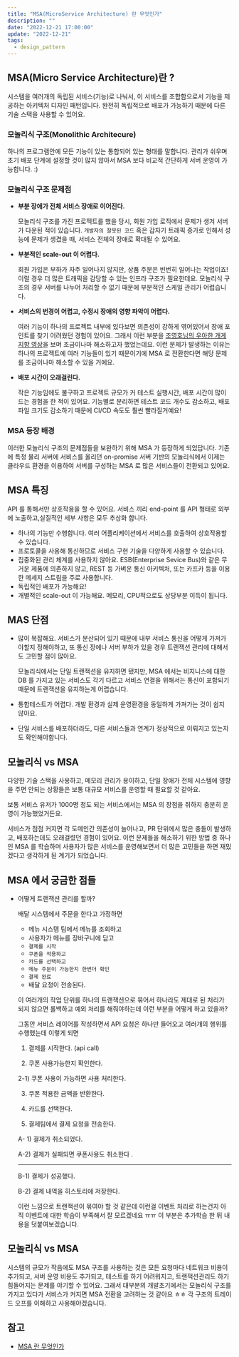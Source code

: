 ```yaml
---
title: "MSA(MicroService Architecture) 란 무엇인가"
description: ""
date: "2022-12-21 17:00:00"
update: "2022-12-21"
tags:
  - design_pattern 
---
```



## MSA(Micro Service Architecture)란 ?

시스템을 여러개의 독립된 서비스(기능)로 나눠서, 이 서비스를 조합함으로서 기능을 제공하는 아키텍처 디자인 패턴입니다. 완전히 독립적으로 배포가 가능하기 때문에 다른 기술 스택을 사용할 수 있어요.

### 모놀리식 구조(Monolithic Architecure)

하나의 프로그램안에 모든 기능이 있는 통합되어 있는 형태를 말합니다. 관리가 쉬우며 초기 배포 단계에 설정할 것이 많지 않아서 MSA 보다 비교적 간단하게 서버 운영이 가능합니다. :)

### 모놀리식 구조 문제점

- **부분 장애가 전체 서비스 장애로 이어진다.**
    
    모놀리식 구조를 가진 프로젝트를 했을 당시,  회원 가입 로직에서 문제가 생겨 서버가 다운된 적이 있습니다.  `개발자의 잘못된 코드` 혹은 갑자기 트래픽 증가로 인해서 성능에 문제가 생겼을 때, 서비스 전체의 장애로 확대될 수 있어요. 
    

- **부분적인 scale-out 이 어렵다.**
    
    회원 가입은 부하가 자주 일어나지 않지만, 상품 주문은 빈번히 일어나는 작업이죠! 이럴 경우 더 많은 트래픽을 감당할 수 있는 인프라 구조가 필요한데요. 모놀리식 구조의 경우 서버를 나누어 처리할 수 없기 때문에 부분적인 스케일 관리가 어렵습니다. 
    
- **서비스의 번경이 어렵고, 수정시 장애의 영향 파악이 어렵다.**
    
    여러 기능이 하나의 프로젝트 내부에 있다보면 의존성이 강하게 엮어있어서 장애 포인트를 찾기 어려웠던 경험이 있어요. 그래서 이런 부분을 [조영호님의 우아한 개게지향 영상](https://www.youtube.com/watch?v=dJ5C4qRqAgA&t=1617s)을 보며 조금이나마 해소하고자 했었는데요. 이런 문제가 발생하는 이유는 하나의 프로젝트에 여러 기능들이 있기 때문이기에 MSA 로 전환한다면 해당 문제를 조금이나마 해소할 수 있을 거에요.
    

- **배포 시간이 오래걸린다.**
    
    작은 기능임에도 불구하고 프로젝트 규모가 커 테스트 실행시간, 배포 시간이 많이 드는 경험을 한 적이 있어요. 기능별로 분리하면 테스트 코드 개수도 감소하고, 배포 파일 크기도 감소하기 때문에 CI/CD 속도도 훨씬 빨라질거예요!
    

### MSA 등장 배경

이러한 모놀리식 구조의 문제점들을 보완하기 위해 MSA 가 등장하게 되었답니다. 기존에 특정 물리 서버에 서비스를 올리던 on-promise 서버 기반의 모놀리식에서 이제는 클라우드 환경을 이용하여 서버를 구성하는 MSA 로 많은 서비스들이 전환되고 있어요.

## MSA 특징

API 를 통해서만 상호작용을 할 수 있어요.  서비스 끼리 end-point 를 API 형태로 외부에 노출하고,실질적인 세부 사항은 모두 추상화 합니다. 

- 하나의 기능만 수행합니다. 여러 어플리케이션에서 서비스를 호출하여 상호작용할 수 있습니다.
- 프로토콜을 사용해 통신하므로 서비스 구현 기술을 다양하게 사용할 수 있습니다.
- 집중화된 관리 체계를 사용하지 않아요. ESB(Enterprise Sevice Bus)와 같은 무거운 제품에 의존하지 않고, REST 등 가벼운 통신 아키텍처, 또는 카프카 등을 이용한 메세지 스트림을 주로 사용합니다.
- 독립적인 배포가 가능해요!
- 개별적인 scale-out 이 가능해요. 메모리, CPU적으로도 상당부분 이득이 됩니다.

## MAS 단점

- 많이 복잡해요. 서비스가 분산되어 있기 때문에 내부 서비스 통신을 어떻게 가져가야할지 정해야하고, 또 통신 장에나 서버 부하가 있을 경우 트랜잭션 관리에 대해서도 고민할 점이 많아요.
    
    모놀리식에서는 단일 트랜잭션을 유지하면 됐지만, MSA 에서는 비지니스에 대한 DB 를 가지고 있는 서비스도 각기 다르고 서비스 연결을 위해서는 통신이 포함되기 때문에 트랜잭션을 유지하는게 어렵습니다. 
    
- 통합테스트가 어렵다. 개발 환경과 실제 운영환경을 동일하게 가져가는 것이 쉽지 않아요.
- 단일 서비스를 배포하더라도, 다른 서비스들과 연계가 정상적으로 이뤄지고 있는지도 확인해야합니다.

## 모놀리식 vs MSA

다양한 기술 스택을 사용하고, 메모리 관리가 용이하고,  단일 장애가 전체 시스템에 영향을 주면 안되는 상황들은 보통 대규모 서비스를 운영할 때 필요할 것 같아요. 

보통 서비스 유저가 1000명 정도 되는 서비스에서는 MSA 의 장점을 취하지 충분히 운영이 가능했었거든요. 

서비스가 점점 커지면 각 도메인간 의존성이 늘어나고, PR 단위에서 많은 충돌이 발생하고, 배포하는데도 오래걸렸던 경험이 있어요. 이런 문제들을 해소하기 위한 방법 중 하나인 MSA 를 학습하며 사용자가 많은 서비스를 운영해보면서 더 많은 고민들을 하면 재밌겠다고 생각하게 된 계기가 되었습니다. 

## MSA 에서 궁금한 점들

- 어떻게 트랜잭션 관리를 할까?
    
    배달 시스템에서 주문을 한다고 가정하면 
    
    - 메뉴 시스템 팀에서 메뉴를 조회하고
    - 사용자가 메뉴를 장바구니에 담고
    - `결제를 시작`
    - `쿠폰을 적용하고`
    - `카드를 선택하고`
    - `메뉴 주문이 가능한지 한번더 확인`
    - `결제 완료`
    - 배달 요청이 전송된다.
    
    이 여러개의 작업 단위를 하나의 트랜잭션으로 묶어서 하나라도 제대로 된 처리가 되지 않으면 롤백하고 예외 처리를 해줘야하는데 이런 부분을 어떻게 하고 있을까?
    
    그동안 서비스 레이어를 작성하면서 API 요청은 하나만 들어오고 여러개의 행위를 수행했는데 이렇게 되면 
    
    1)  결제를 시작한다. (api call)
    
    2) 쿠폰 사용가능한지 확인한다. 
    
    2-1) 쿠폰 사용이 가능하면 사용 처리한다.
    
    3) 쿠폰 적용한 금액을 반환한다.
    
    4) 카드를 선택한다.
    
    5) 결제팀에서 결제 요청을 전송한다.
    
    A- 1) 결제가 취소되었다.
    
    A-2) 결제가 실패되면 쿠폰사용도 취소한다 . 
    
    ---
    
    B-1) 결제가 성공했다.
    
    B-2) 결제 내역을 히스토리에 저장한다.
    
    이런 느낌으로 트랜잭션이 묶여야 할 것 같은데 이런걸 이벤트 처리로 하는건지 아직 이벤트에 대한 학습이 부족해서 잘 모르겠네요 ㅠㅠ 이 부분은 추가학습 한 뒤 내용을 덧붙여보겠습니다. 
    

## 모놀리식 vs MSA

시스템의 규모가 작음에도 MSA 구조를 사용하는 것은 모든 요청마다 네트워크 비용이 추가되고, 서버 운영 비용도 추가되고,  테스트를 하기 어려워지고, 트랜잭션관리도 하기 힘들어지는 문제를 야기할 수 있어요. 그래서 대부분의 개발초기에서는 모놀리식 구조를 가지고 있다가 서비스가 커지면 MSA 전환을 고려하는 것 같아요 ㅎㅎ 각 구조의 트레이드 오프를 이해하고 사용해야겠습니다. 

## 참고

- [MSA 란 무엇인가](https://kkh1902.tistory.com/181)